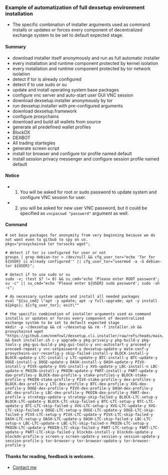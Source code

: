 ### Example of automatization of full dexsetup environment installation 
  * The specific combination of installer arguments used as command installs or updates or forces every component of decentralized exchange system to be set to default expected stage.

#### Summary
  * download installer itself anonymously and run as full automatic installer
  * every installation and runtime component protected by kernel isolation
  * every installation and runtime component protected by tor network isolation
  * detect if tor is already configured
  * detect if to use sudo or su
  * update and install operating system base packages
  * configure vnc server and auto-start user GUI VNC session
  * download dexsetup.installer anonymously by tor
  * run dexsetup.installer with pre-configured arguments
  * download dexsetup.framework
  * configure proxychains
  * download and build all wallets from source
  * generate all predefined wallet profiles
  * BlockDX
  * DEXBOT
  * All trading startegies
  * generate screen script
  * install tor browser and configure tor profile named default
  * install session privacy messenger and configure session profile named default

#### Notice
  * 1. You will be asked for root or sudo password to update system and configure VNC session for user.
  * 2. you will be asked for new user VNC password, but it could be specified as `vncpasswd "password"` argument as well.

#### Command

```
# set base packages for anonymity from very beginning because we do not want even to gitbub to spy on us.
pkgs="proxychains4 tor torsocks wget";

# detect if tor is configured for user or not
groups | grep debian-tor > /dev/null && cfg_user_tor="echo 'Tor for ${USER} is already configured'" || cfg_user_tor="usermod -a -G debian-tor ${USER}";

# detect if to use sudo or su
sudo -v; (test $? != 0) && su_cmd="echo 'Please enter ROOT password'; su -c" || su_cmd="echo 'Please enter ${USER} sudo password'; sudo -sh -c";

# do necessary system update and install all needed packages
eval "${su_cmd} \"apt -y update; apt -y full-upgrade; apt -y install ${pkgs}; ${cfg_user_tor}; exit\""

# the specific combination of installer arguments used as command installs or updates or forces every component of decentralized exchange system to be set to default expected stage
mkdir -p ~/dexsetup && cd ~/dexsetup && rm -f installer.sh && proxychains4 wget "https://github.com/nnmfnwl/dexsetup.cli.installer/raw/refs/heads/main/installer.sh" && bash installer.sh c-y upgrade-y pkg-privacy-y pkg-build-y pkg-tools-y pkg-gui-build-y pkg-gui-tools-y vnc-autostart-y proceed-y proceed-repeat-y vnc-setpassword-y dexsetup-update-y mate-conf-y proxychains-usr-reconfig-y skip-failed-install-y BLOCK-install-y BLOCK-update-y LTC-install-y LTC-update-y BTC-install-y BTC-update-y DOGE-install-y DOGE-update-y DASH-install-y DASH-update-y PIVX-install-y PIVX-update-y XVG-install-y XVG-update-y LBC-install-n LBC-update-n PKOIN-install-y PKOIN-update-y PART-install-y PART-update-y dao-profiles-y BLOCK-dao-profile-y stake-profiles-y BLOCK-stake-profile-y PKOIN-stake-profile-y PIVX-stake-profile-y dex-profiles-y BLOCK-dex-profile-y LTC-dex-profile-y BTC-dex-profile-y XVG-dex-profile-y DOGE-dex-profile-y PIVX-dex-profile-y DASH-dex-profile-y LBC-dex-profile-y LBC-dex-profile-y PKOIN-dex-profile-y PART-dex-profile-y strategy-update-y strategy-skip-failed-y BLOCK-LTC-setup-y BLOCK-LTC-update-y BLOCK-LTC-skip-failed-y BTC-LTC-setup-y BTC-LTC-update-y BTC-LTC-skip-failed-y XVG-LTC-setup-y XVG-LTC-update-y XVG-LTC-skip-failed-y DOGE-LTC-setup-y DOGE-LTC-update-y DOGE-LTC-skip-failed-y PIVX-LTC-setup-y PIVX-LTC-update-y PIVX-LTC-skip-failed-y DASH-LTC-setup-y DASH-LTC-update-y DASH-LTC-skip-failed-y LBC-LTC-setup-n LBC-LTC-update-n LBC-LTC-skip-failed-n PKOIN-LTC-setup-y PKOIN-LTC-update-y PKOIN-LTC-skip-failed-y PART-LTC-setup-y PART-LTC-update-y PART-LTC-skip-failed-y blockdx-install-y blockdx-update-y blockdx-profile-y screen-y screen-update-y session-y session-update-y session-profile-y tor-browser-y tor-browser-update-y tor-browser-profile-y
```

#### Thanks for reading, feedback is welcome.
  * [Contact me](https://github.com/nnmfnwl/dexsetup.cli.installer#8-contact-me)
